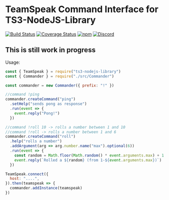 TeamSpeak Command Interface for TS3-NodeJS-Library
===

[![Build Status](https://github.com/multivit4min/teamspeak-commander/workflows/Node%20CI/badge.svg)](https://travis-ci.com/Multivit4min/teamspeak-commander)
[![Coverage Status](https://coveralls.io/repos/github/Multivit4min/teamspeak-commander/badge.svg?branch=master)](https://coveralls.io/github/Multivit4min/teamspeak-commander?branch=master)
[![npm](https://img.shields.io/npm/v/teamspeak-commander.svg)](https://www.npmjs.com/package/teamspeak-commander)
[![Discord](https://img.shields.io/discord/653273459840778270)](https://discord.gg/Z5rdcGu)

## This is still work in progress

Usage:

```javascript
const { TeamSpeak } = require("ts3-nodejs-library")
const { Commander } = require("./src/Commander")

const commander = new Commander({ prefix: "!" })

//command !ping
commander.createCommand("ping")
  .setHelp("sends pong as response")
  .run(event => {
    event.reply("Pong!")
  })

//command !roll 10 -> rolls a number between 1 and 10
//command !roll -> rolls a number between 1 and 6
commander.createCommand("roll")
  .help("rolls a number")
  .addArgument(arg => arg.number.name("max").optional(6))
  .run(event => {
    const random = Math.floor(Math.random() * event.arguments.max) + 1
    event.reply(`Rolled a ${random} (from 1-${event.arguments.max})`)
  })

TeamSpeak.connect({
  host: "....",
}).then(teamspeak => {
  commander.addInstance(teamspeak)
})
```